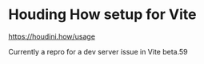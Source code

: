 # Houding How setup for Vite

https://houdini.how/usage

Currently a repro for a dev server issue in Vite beta.59